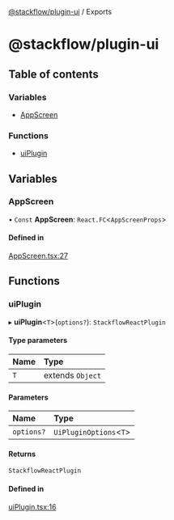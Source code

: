 [@stackflow/plugin-ui](README.md) / Exports

# @stackflow/plugin-ui

## Table of contents

### Variables

- [AppScreen](#appscreen)

### Functions

- [uiPlugin](#uiplugin)

## Variables

### AppScreen

• `Const` **AppScreen**: `React.FC`\<`AppScreenProps`\>

#### Defined in

[AppScreen.tsx:27](https://github.com/daangn/stackflow/blob/5c80059/plugins/ui/src/AppScreen.tsx#L27)

## Functions

### uiPlugin

▸ **uiPlugin**\<`T`\>(`options?`): `StackflowReactPlugin`

#### Type parameters

| Name | Type |
| :------ | :------ |
| `T` | extends `Object` |

#### Parameters

| Name | Type |
| :------ | :------ |
| `options?` | `UiPluginOptions`\<`T`\> |

#### Returns

`StackflowReactPlugin`

#### Defined in

[uiPlugin.tsx:16](https://github.com/daangn/stackflow/blob/5c80059/plugins/ui/src/uiPlugin.tsx#L16)
